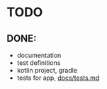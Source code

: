 # TODO

## DONE:

+ documentation
+ test definitions
+ kotlin project, gradle
+ tests for app, [docs/tests.md](docs/tests.md)



